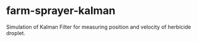 # farm-sprayer-kalman
Simulation of Kalman Filter for measuring position and velocity of herbicide droplet.
